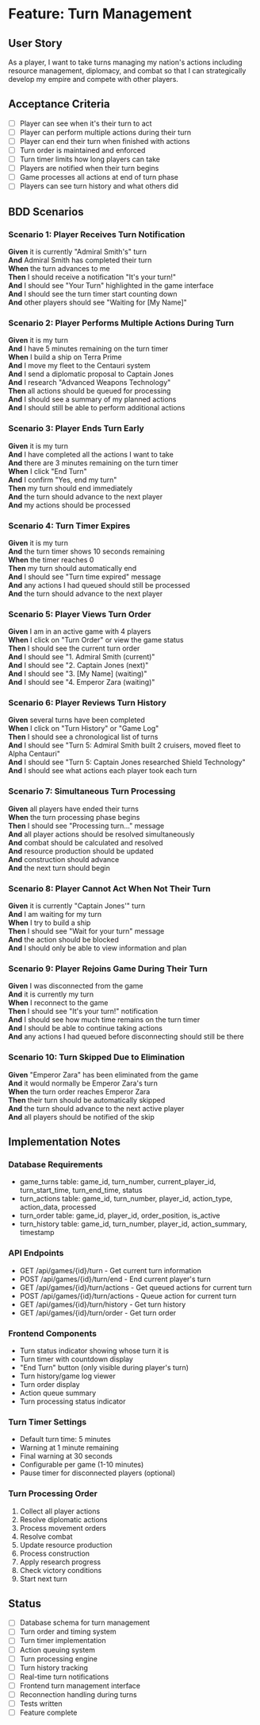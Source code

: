 # Feature: Turn Management

## User Story
As a player, I want to take turns managing my nation's actions including resource management, diplomacy, and combat so that I can strategically develop my empire and compete with other players.

## Acceptance Criteria
- [ ] Player can see when it's their turn to act
- [ ] Player can perform multiple actions during their turn
- [ ] Player can end their turn when finished with actions
- [ ] Turn order is maintained and enforced
- [ ] Turn timer limits how long players can take
- [ ] Players are notified when their turn begins
- [ ] Game processes all actions at end of turn phase
- [ ] Players can see turn history and what others did

## BDD Scenarios

### Scenario 1: Player Receives Turn Notification
**Given** it is currently "Admiral Smith's" turn  
**And** Admiral Smith has completed their turn  
**When** the turn advances to me  
**Then** I should receive a notification "It's your turn!"  
**And** I should see "Your Turn" highlighted in the game interface  
**And** I should see the turn timer start counting down  
**And** other players should see "Waiting for [My Name]"  

### Scenario 2: Player Performs Multiple Actions During Turn
**Given** it is my turn  
**And** I have 5 minutes remaining on the turn timer  
**When** I build a ship on Terra Prime  
**And** I move my fleet to the Centauri system  
**And** I send a diplomatic proposal to Captain Jones  
**And** I research "Advanced Weapons Technology"  
**Then** all actions should be queued for processing  
**And** I should see a summary of my planned actions  
**And** I should still be able to perform additional actions  

### Scenario 3: Player Ends Turn Early
**Given** it is my turn  
**And** I have completed all the actions I want to take  
**And** there are 3 minutes remaining on the turn timer  
**When** I click "End Turn"  
**And** I confirm "Yes, end my turn"  
**Then** my turn should end immediately  
**And** the turn should advance to the next player  
**And** my actions should be processed  

### Scenario 4: Turn Timer Expires
**Given** it is my turn  
**And** the turn timer shows 10 seconds remaining  
**When** the timer reaches 0  
**Then** my turn should automatically end  
**And** I should see "Turn time expired" message  
**And** any actions I had queued should still be processed  
**And** the turn should advance to the next player  

### Scenario 5: Player Views Turn Order
**Given** I am in an active game with 4 players  
**When** I click on "Turn Order" or view the game status  
**Then** I should see the current turn order  
**And** I should see "1. Admiral Smith (current)"  
**And** I should see "2. Captain Jones (next)"  
**And** I should see "3. [My Name] (waiting)"  
**And** I should see "4. Emperor Zara (waiting)"  

### Scenario 6: Player Reviews Turn History
**Given** several turns have been completed  
**When** I click on "Turn History" or "Game Log"  
**Then** I should see a chronological list of turns  
**And** I should see "Turn 5: Admiral Smith built 2 cruisers, moved fleet to Alpha Centauri"  
**And** I should see "Turn 5: Captain Jones researched Shield Technology"  
**And** I should see what actions each player took each turn  

### Scenario 7: Simultaneous Turn Processing
**Given** all players have ended their turns  
**When** the turn processing phase begins  
**Then** I should see "Processing turn..." message  
**And** all player actions should be resolved simultaneously  
**And** combat should be calculated and resolved  
**And** resource production should be updated  
**And** construction should advance  
**And** the next turn should begin  

### Scenario 8: Player Cannot Act When Not Their Turn
**Given** it is currently "Captain Jones'" turn  
**And** I am waiting for my turn  
**When** I try to build a ship  
**Then** I should see "Wait for your turn" message  
**And** the action should be blocked  
**And** I should only be able to view information and plan  

### Scenario 9: Player Rejoins Game During Their Turn
**Given** I was disconnected from the game  
**And** it is currently my turn  
**When** I reconnect to the game  
**Then** I should see "It's your turn!" notification  
**And** I should see how much time remains on the turn timer  
**And** I should be able to continue taking actions  
**And** any actions I had queued before disconnecting should still be there  

### Scenario 10: Turn Skipped Due to Elimination
**Given** "Emperor Zara" has been eliminated from the game  
**And** it would normally be Emperor Zara's turn  
**When** the turn order reaches Emperor Zara  
**Then** their turn should be automatically skipped  
**And** the turn should advance to the next active player  
**And** all players should be notified of the skip  

## Implementation Notes

### Database Requirements
- game_turns table: game_id, turn_number, current_player_id, turn_start_time, turn_end_time, status
- turn_actions table: game_id, turn_number, player_id, action_type, action_data, processed
- turn_order table: game_id, player_id, order_position, is_active
- turn_history table: game_id, turn_number, player_id, action_summary, timestamp

### API Endpoints
- GET /api/games/{id}/turn - Get current turn information
- POST /api/games/{id}/turn/end - End current player's turn
- GET /api/games/{id}/turn/actions - Get queued actions for current turn
- POST /api/games/{id}/turn/actions - Queue action for current turn
- GET /api/games/{id}/turn/history - Get turn history
- GET /api/games/{id}/turn/order - Get turn order

### Frontend Components
- Turn status indicator showing whose turn it is
- Turn timer with countdown display
- "End Turn" button (only visible during player's turn)
- Turn history/game log viewer
- Turn order display
- Action queue summary
- Turn processing status indicator

### Turn Timer Settings
- Default turn time: 5 minutes
- Warning at 1 minute remaining
- Final warning at 30 seconds
- Configurable per game (1-10 minutes)
- Pause timer for disconnected players (optional)

### Turn Processing Order
1. Collect all player actions
2. Resolve diplomatic actions
3. Process movement orders
4. Resolve combat
5. Update resource production
6. Process construction
7. Apply research progress
8. Check victory conditions
9. Start next turn

## Status
- [ ] Database schema for turn management
- [ ] Turn order and timing system
- [ ] Turn timer implementation
- [ ] Action queuing system
- [ ] Turn processing engine
- [ ] Turn history tracking
- [ ] Real-time turn notifications
- [ ] Frontend turn management interface
- [ ] Reconnection handling during turns
- [ ] Tests written
- [ ] Feature complete
